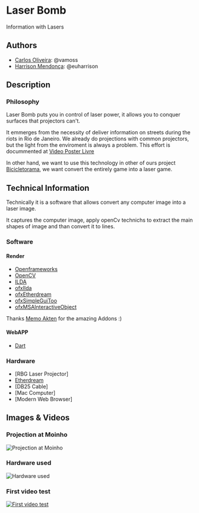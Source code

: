 # Laser Bomb
Information with Lasers

## Authors
- [Carlos Oliveira](http://www.vamoss.com.br): @vamoss
- [Harrison Mendonça](http://www.harrison.com.br): @euharrison

## Description
### Philosophy
Laser Bomb puts you in control of laser power, it allows you to conquer surfaces that projectors can't.

It emmerges from the necessity of deliver information on streets during the riots in Rio de Janeiro. We already do projections with common projectors, but the light from the enviroment is always a problem. This effort is docummented at [Video Poster Livre](http://www.videoposterlivre.org/ "Video Poster Livre")

In other hand, we want to use this technology in other of ours project [Bicicletorama](http://www.bicicletorama.com.br "Bicicletorama"), we want convert the entirely game into a laser game.

## Technical Information
Technically it is a software that allows convert any computer image into a laser image.

It captures the computer image, apply openCv technichs to extract the main shapes of image and than convert it to lines.

### Software
#### Render
- [Openframeworks](http://www.openframeworks.cc/ "Framework")
- [OpenCV](http://opencv.org/ "OpenCV")
- [ILDA](http://www.laserist.org/technical.htm "Protocol")
- [ofxIlda](https://github.com/memo/ofxIlda "ILDA Addon for OpenFrameworks")
- [ofxEtherdream](https://github.com/memo/ofxEtherdream "Ether-Dream Addon for OpenFrameworks")
- [ofxSimpleGuiToo](https://github.com/memo/ofxSimpleGuiToo "Gui Addon for Openframeworks")
- [ofxMSAInteractiveObject](https://github.com/memo/ofxMSAInteractiveObject "Flash-like Addon for Openframeworks")

Thanks [Memo Akten](http://www.memo.tv/) for the amazing Addons :) 

#### WebAPP
- [Dart](https://www.dartlang.org "Dart")

### Hardware
- [RBG Laser Projector]
- [Etherdream](http://ether-dream.com/ "Extensible laser DAC")
- [DB25 Cable]
- [Mac Computer]
- [Modern Web Browser]

## Images & Videos
### Projection at Moinho
![Projection at Moinho](http://vamoss.com.br/publico/laserBomb/1.jpg "Amout of light test")

### Hardware used
![Hardware used](http://vamoss.com.br/publico/laserBomb/2.jpg "ILDA hardware compatibility")

### First video test
[![First video test](http://vamoss.com.br/publico/laserBomb/3.png)](http://youtu.be/GOjMF8MDtUU)
